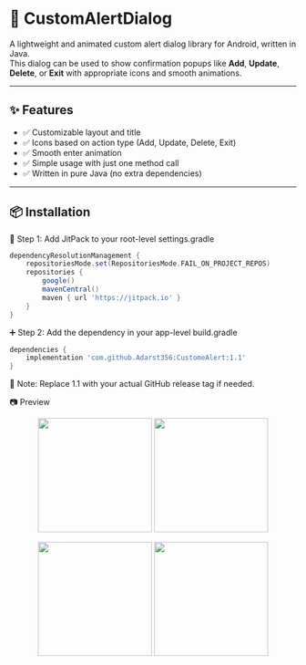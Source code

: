 # 🔔 CustomAlertDialog

A lightweight and animated custom alert dialog library for Android, written in Java.  
This dialog can be used to show confirmation popups like **Add**, **Update**, **Delete**, or **Exit** with appropriate icons and smooth animations.

---

## ✨ Features

- ✅ Customizable layout and title  
- ✅ Icons based on action type (Add, Update, Delete, Exit)  
- ✅ Smooth enter animation  
- ✅ Simple usage with just one method call  
- ✅ Written in pure Java (no extra dependencies)  

---

## 📦 Installation

🔧 Step 1: Add JitPack to your root-level settings.gradle

```groovy
dependencyResolutionManagement {
    repositoriesMode.set(RepositoriesMode.FAIL_ON_PROJECT_REPOS)
    repositories {
        google()
        mavenCentral()
        maven { url 'https://jitpack.io' }
    }
}
```



➕ Step 2: Add the dependency in your app-level build.gradle

```groovy
dependencies {
    implementation 'com.github.Adarst356:CustomeAlert:1.1'
}
```
📝 Note: Replace 1.1 with your actual GitHub release tag if needed.


📷 Preview

<p align="center">
  <img src="https://github.com/user-attachments/assets/ed66936f-ddb3-4442-8a3b-12f049970cba" width="200" />
  <img src="https://github.com/user-attachments/assets/34077972-f086-4a6d-9640-d8f08e784d1c" width="200" />
</p>

<p align="center">
  <img src="https://github.com/user-attachments/assets/f465f326-a1c8-40d2-a64c-dc9f877024fa" width="200" />
  <img src="https://github.com/user-attachments/assets/2e542e12-2938-46a5-8fd5-10a4cdf43b40" width="200" />
</p>


